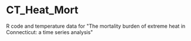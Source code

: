 # CT_Heat_Mort
R code and temperature data for "The mortality burden of extreme heat in Connecticut: a time series analysis"
